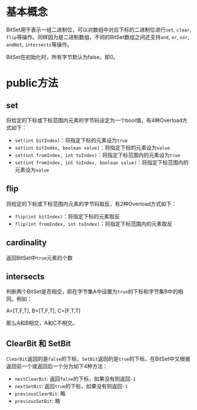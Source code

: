 
# 基本概念

BitSet用于表示一组二进制位，可以对数组中对应下标的二进制位进行`set`, `clear`, `flip`等操作。同样因为是二进制数组，不同的BitSet数组之间还支持`and`, `or`, `xor`, `andNot`, `intersects`等操作。

BitSet在初始化时，所有字节默认为false，即0。

# public方法

## set

将给定的下标或下标范围内元素的字节码设定为一个bool值，有4种Overload方式如下：

- `set(int bitIndex)`：将指定下标的元素设为`true`
- `set(int bitIndex, boolean value)`：将指定下标的元素设为`value`
- `set(int fromIndex, int toIndex)`：将指定下标范围内的元素设为`true`
- `set(int fromIndex, int toIndex, boolean value)`：将指定下标范围内的元素设为`value`

## flip

将给定的下标或下标范围内元素的字节码取反，有2种Overload方式如下：

- `flip(int bitIndex)`：将指定下标的元素取反
- `flip(int fromIndex, int toIndex)`：将指定下标范围内的元素取反

## cardinality

返回BitSet中`true`元素的个数

## intersects

判断两个BitSet是否相交，即在字节集A中设置为`true`的下标和字节集B中的相同。例如：

A=[T,F,T], B=[T,F,T], C=[F,T,T]

那么A和B相交，A和C不相交。

## ClearBit 和 SetBit

`ClearBit`返回的是`false`的下标，`SetBit`返回的是`true`的下标，在BitSet中又根据返回前一个或返回后一个分为如下4种方法：

- `nextClearBit`: 返回`false`的下标，如果没有则返回`-1`
- `nextSetBit`: 返回`true`的下标，如果没有则返回`-1`
- `previousClearBit`: 略
- `previousSetBit`: 略
